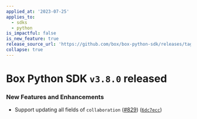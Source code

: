 ```yaml
---
applied_at: '2023-07-25'
applies_to:
  - sdks
  - python
is_impactful: false
is_new_feature: true
release_source_url: 'https://github.com/box/box-python-sdk/releases/tag/v3.8.0'
collapse: true
---
```


# Box Python SDK `v3.8.0` released

### New Features and Enhancements

* Support updating all fields of `collaboration` ([#829][1]) ([`6dc7ecc`][2])

[1]: https://github.com/box/box-python-sdk/issues/829

[2]: https://github.com/box/box-python-sdk/commit/6dc7ecc6f9c94e7531c4147a3645927b85928b2c
